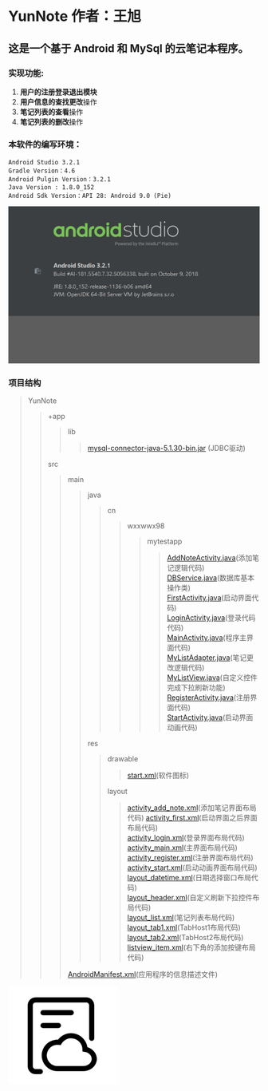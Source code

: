 # YunNote 作者：王旭

## 这是一个基于 Android 和 MySql 的云笔记本程序。


### 实现功能:   
  1. **用户的注册登录退出模块**
  2. **用户信息的查找更改**操作
  3. **笔记列表的查看**操作
  4. **笔记列表的删改**操作
### 本软件的编写环境：
	Android Studio 3.2.1
	Gradle Version：4.6
	Android Pulgin Version：3.2.1
	Java Version : 1.8.0_152
	Android Sdk Version：API 28: Android 9.0 (Pie)   
![请重新加载](/MdImage/ApkEnvironmentImage.png "软件图标")
### 项目结构
>YunNote   
>>+app   
>>>lib   
>>>>[mysql-connector-java-5.1.30-bin.jar](app/libs/mysql-connector-java-5.1.30-bin.jar) (JDBC驱动)
>>
>>src   
>>>main   
>>>>java   
>>>>>cn 
>>>>>>wxxwwx98
>>>>>>>mytestapp
>>>>>>>>[AddNoteActivity.java](app/src/main/java/cn/wxxwwx98/mytestapp/AddNoteActivity.java)(添加笔记逻辑代码)   
>>>>>>>>[DBService.java](app/src/main/java/cn/wxxwwx98/mytestapp/DBService.java)(数据库基本操作类)    
>>>>>>>>[FirstActivity.java](app/src/main/java/cn/wxxwwx98/mytestapp/FirstActivity.java)(启动界面代码)    
>>>>>>>>[LoginActivity.java](app/src/main/java/cn/wxxwwx98/mytestapp/LoginActivity.java)(登录代码代码)    
>>>>>>>>[MainActivity.java](app/src/main/java/cn/wxxwwx98/mytestapp/MainActivity.java)(程序主界面代码)    
>>>>>>>>[MyListAdapter.java](app/src/main/java/cn/wxxwwx98/mytestapp/MyListAdapter.java)(笔记更改逻辑代码)    
>>>>>>>>[MyListView.java](app/src/main/java/cn/wxxwwx98/mytestapp/MyListView.java)(自定义控件完成下拉刷新功能)    
>>>>>>>>[RegisterActivity.java](app/src/main/java/cn/wxxwwx98/mytestapp/RegisterActivity.java)(注册界面代码)    
>>>>>>>>[StartActivity.java](app/src/main/java/cn/wxxwwx98/mytestapp/StartActivity.java)(启动界面动画代码)   
>>>>
>>>>res  
>>>>>drawable
>>>>>>[start.xml](app/src/main/res/drawable/start.xml)(软件图标) 
>>>>>
>>>>>layout
>>>>>>[activity_add_note.xml](app/src/main/res/layout/activity_add_note.xml)(添加笔记界面布局代码)
>>>>>>[activity_first.xml](app/src/main/res/layout/activity_first.xml)(启动界面之后界面布局代码)    
>>>>>>[activity_login.xml](app/src/main/res/layout/activity_login.xml)(登录界面布局代码)    
>>>>>>[activity_main.xml](app/src/main/res/layout/activity_main.xml)(主界面布局代码)    
>>>>>>[activity_register.xml](app/src/main/res/layout/activity_register.xml)(注册界面布局代码)    
>>>>>>[activity_start.xml](app/src/main/res/layout/activity_start.xml)(启动动画界面布局代码)     
>>>>>>[layout_datetime.xml](app/src/main/res/layout/layout_datetime.xml)(日期选择窗口布局代码)      
>>>>>>[layout_header.xml](app/src/main/res/layout/layout_header.xml)(自定义刷新下拉控件布局代码)     
>>>>>>[layout_list.xml](app/src/main/res/layout/layout_list.xml)(笔记列表布局代码)    
>>>>>>[layout_tab1.xml](app/src/main/res/layout/layout_tab1.xml)(TabHost1布局代码)    
>>>>>>[layout_tab2.xml](app/src/main/res/layout/layout_tab2.xml)(TabHost2布局代码)      
>>>>>>[listview_item.xml](app/src/main/res/layout/listview_item.xml)(右下角的添加按键布局代码)    
>>>      
>>>[AndroidManifest.xml](app/src/main/AndroidManifest.xml)(应用程序的信息描述文件)

![请重新加载](/MdImage/IconImage.png "软件图标")
